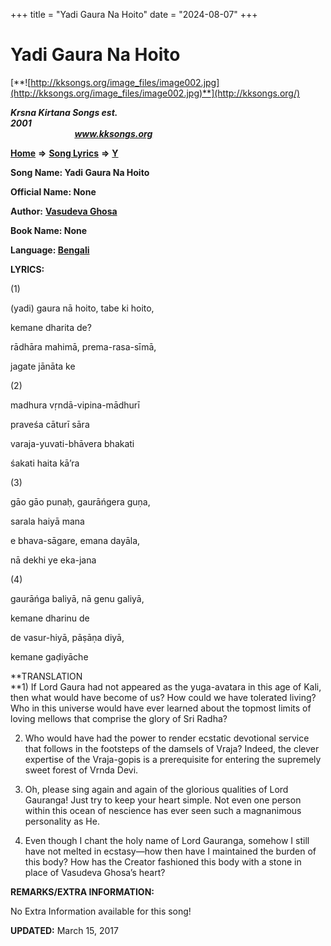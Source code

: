 +++
title = "Yadi Gaura Na Hoito"
date = "2024-08-07"
+++

# Yadi Gaura Na Hoito
[**![http://kksongs.org/image_files/image002.jpg](http://kksongs.org/image_files/image002.jpg)**](http://kksongs.org/)

**_Krsna Kirtana Songs est. 2001_**                                                                                                                                                 **_www.kksongs.org_**

[**Home**](http://kksongs.org/) **⇒** [**Song Lyrics**](http://kksongs.org/lyrics.html) **⇒** [**Y**](http://kksongs.org/songs/song_y.html)

**Song Name: Yadi Gaura Na Hoito**

**Official Name: None**

**Author:** [**Vasudeva Ghosa**](http://kksongs.org/authors/list/vasudeva_g.html)

**Book Name: None**

**Language: [Bengali](http://kksongs.org/language/list/bengali.html)**

**LYRICS:**

(1)

(yadi) gaura nā hoito, tabe ki hoito,

kemane dharita de?

rādhāra mahimā, prema-rasa-sīmā,

jagate jānāta ke

(2)

madhura vṛndā-vipina-mādhurī

praveśa cāturī sāra

varaja-yuvati-bhāvera bhakati

śakati haita kā’ra

(3)

gāo gāo punaḥ, gaurāńgera guṇa,

sarala haiyā mana

e bhava-sāgare, emana dayāla,

nā dekhi ye eka-jana

(4)

gaurāńga baliyā, nā genu galiyā,

kemane dharinu de

de vasur-hiyā, pāṣāṇa diyā,

kemane gaḍiyāche

**TRANSLATION  
**1) If Lord Gaura had not appeared as the yuga-avatara in this age of Kali, then what would have become of us? How could we have tolerated living? Who in this universe would have ever learned about the topmost limits of loving mellows that comprise the glory of Sri Radha?

  
2) Who would have had the power to render ecstatic devotional service that follows in the footsteps of the damsels of Vraja? Indeed, the clever expertise of the Vraja-gopis is a prerequisite for entering the supremely sweet forest of Vrnda Devi.

  
3) Oh, please sing again and again of the glorious qualities of Lord Gauranga! Just try to keep your heart simple. Not even one person within this ocean of nescience has ever seen such a magnanimous personality as He.

  
4) Even though I chant the holy name of Lord Gauranga, somehow I still have not melted in ecstasy—how then have I maintained the burden of this body? How has the Creator fashioned this body with a stone in place of Vasudeva Ghosa’s heart?

**REMARKS/EXTRA INFORMATION:**

No Extra Information available for this song!

**UPDATED:** March 15, 2017